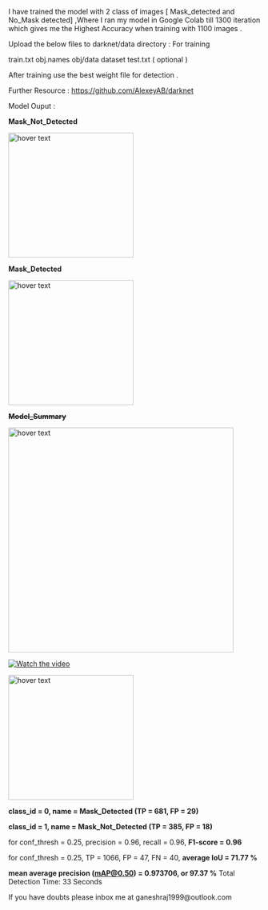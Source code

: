 I have trained the model with 2 class of images [ Mask_detected and No_Mask detected] ,Where I ran my model in Google Colab till 1300 iteration which gives me the Highest Accuracy when training with 1100 images .  

Upload the below files to darknet/data directory : For training 

   train.txt
   obj.names
   obj/data
   dataset 
   test.txt ( optional )
 
 After training use the best weight file for detection .
 
 Further Resource : https://github.com/AlexeyAB/darknet
 

Model Ouput :
 
 

<b> Mask_Not_Detected</b>
<p align="left">
  
  <img src="https://github.com/Ganesh9100/Mask-Detection-YOLO_V3-/blob/master/download1.png" width="250" title="hover text">
  
</p>
<b> Mask_Detected</b>
<p align="left">
  
  <img src="https://github.com/Ganesh9100/Mask-Detection-YOLO_V3-/blob/master/download2.png" width="250" title="hover text">
  
</p>

<b><s> Model_Summary</s></b>
<p align="left">
  
  <img src="https://github.com/Ganesh9100/Mask-Detection-YOLO_V3-/blob/master/summary.jpeg" width="450" title="hover text">
  
</p>

[![Watch the video](https://github.com/Ganesh9100/Mask-Detection-YOLO_V3-/blob/master/Screenshot%20from%202020-07-15%2019-46-13.png)](https://youtu.be/NcPq3xSN9vM)

<p>
   <img src="https://github.com/Ganesh9100/Mask-Detection-YOLO_V3-/blob/master/f1.jpeg" width="250" title="hover text">
   
 <b>class_id = 0, name = Mask_Detected (TP = 681, FP = 29)</b>
 
 <b>class_id = 1, name = Mask_Not_Detected (TP = 385, FP = 18)</b>

for conf_thresh = 0.25, precision = 0.96, recall = 0.96, <b>F1-score = 0.96</b>

for conf_thresh = 0.25, TP = 1066, FP = 47, FN = 40, <b>average IoU = 71.77 %</b>

<b>mean average precision (mAP@0.50) = 0.973706, or 97.37 %</b>
Total Detection Time: 33 Seconds

</p>
If you have doubts please inbox me at ganeshraj1999@outlook.com



 
